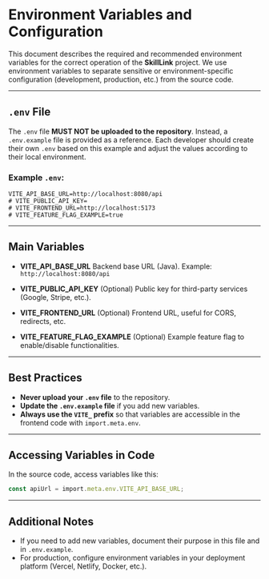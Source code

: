 # Environment Variables and Configuration

This document describes the required and recommended environment variables for the correct operation of the **SkillLink** project. We use environment variables to separate sensitive or environment-specific configuration (development, production, etc.) from the source code.

---

## `.env` File

The `.env` file **MUST NOT be uploaded to the repository**. Instead, a `.env.example` file is provided as a reference. Each developer should create their own `.env` based on this example and adjust the values according to their local environment.

### Example `.env`:

```env
VITE_API_BASE_URL=http://localhost:8080/api
# VITE_PUBLIC_API_KEY=
# VITE_FRONTEND_URL=http://localhost:5173
# VITE_FEATURE_FLAG_EXAMPLE=true
```

---

## Main Variables

- **VITE_API_BASE_URL**
  Backend base URL (Java).
  Example: `http://localhost:8080/api`

- **VITE_PUBLIC_API_KEY**
  (Optional) Public key for third-party services (Google, Stripe, etc.).

- **VITE_FRONTEND_URL**
  (Optional) Frontend URL, useful for CORS, redirects, etc.

- **VITE_FEATURE_FLAG_EXAMPLE**
  (Optional) Example feature flag to enable/disable functionalities.

---

## Best Practices

- **Never upload your `.env` file** to the repository.
- **Update the `.env.example` file** if you add new variables.
- **Always use the `VITE_` prefix** so that variables are accessible in the frontend code with `import.meta.env`.

---

## Accessing Variables in Code

In the source code, access variables like this:

```ts
const apiUrl = import.meta.env.VITE_API_BASE_URL;
```

---

## Additional Notes

- If you need to add new variables, document their purpose in this file and in `.env.example`.
- For production, configure environment variables in your deployment platform (Vercel, Netlify, Docker, etc.).
